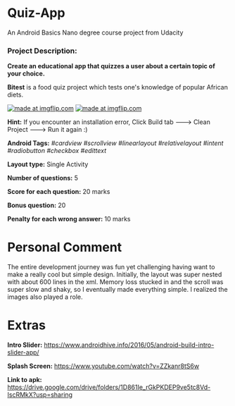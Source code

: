 # Quiz-App
An Android Basics Nano degree course project from Udacity
### Project Description: 
**Create an educational app that quizzes a user about a certain topic of your choice.**

**Bitest** is a food quiz project which tests one's knowledge of popular African diets.

<a href="https://imgflip.com/gif/2d63qd"><img src="https://i.imgflip.com/2d63qd.gif" title="made at imgflip.com"/></a>
<a href="https://imgflip.com/gif/2d63yl"><img src="https://i.imgflip.com/2d63yl.gif" title="made at imgflip.com"/></a>

**Hint:** If you encounter an installation error, Click Build tab ---> Clean Project ---> Run it again :)

**Android Tags:** *#cardview* *#scrollview* *#linearlayout* *#relativelayout* *#intent* *#radiobutton* *#checkbox* *#edittext* 

**Layout type:** Single Activity

**Number of questions:** 5

**Score for each question:** 20 marks

**Bonus question:** 20

**Penalty for each wrong answer:** 10 marks

# Personal Comment
The entire development journey was fun yet challenging having want to make a really cool but simple design. Initially, the layout was super nested with about 600 lines in the xml. Memory loss stucked in and the scroll was super slow and shaky, so I eventually made everything simple. I realized the images also played a role. 

# Extras
**Intro Slider:** https://www.androidhive.info/2016/05/android-build-intro-slider-app/

**Splash Screen:** https://www.youtube.com/watch?v=ZZkanr8tS6w

**Link to apk:** https://drive.google.com/drive/folders/1D861Ie_rGkPKDEP9ve5tc8Vd-IscRMkX?usp=sharing
